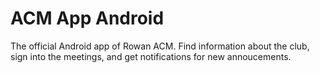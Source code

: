 # ACM App Android

The official Android app of Rowan ACM. Find information about the club, sign into the meetings, and get notifications for new annoucements.
